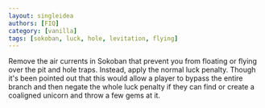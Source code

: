 ```yaml
---
layout: singleidea
authors: [FIQ]
category: [vanilla]
tags: [sokoban, luck, hole, levitation, flying]
---
```

Remove the air currents in Sokoban that prevent you from floating or flying over the pit and hole traps. Instead, apply the normal luck penalty. Though it's been pointed out that this would allow a player to bypass the entire branch and then negate the whole luck penalty if they can find or create a coaligned unicorn and throw a few gems at it.

